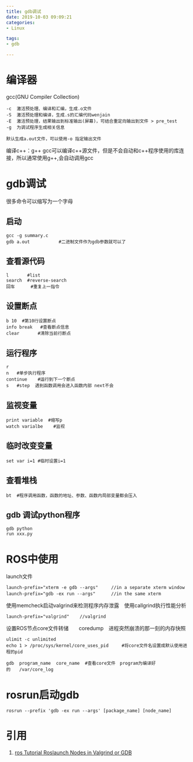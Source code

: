 ```yaml
---
title: gdb调试
date: 2019-10-03 09:09:21
categories:
- Linux

tags:
- gdb

---
```


# 编译器
gcc(GNU Compiler Collection)

    -c  激活预处理、编译和汇编，生成.o文件
    -S  激活预处理和编译，生成.s的汇编代码wenjain
    -E  激活预处理，结果输出到标准输出(屏幕)，可结合重定向输出到文件 > pre_test
    -g  为调试程序生成相关信息
    
    默认生成a.out文件，可以使用-o 指定输出文件
    
编译c++：g++  gcc可以编译c++源文件，但是不会自动和c++程序使用的库连接，所以通常使用g++,会自动调用gcc

# gdb调试 
很多命令可以缩写为一个字母   
## 启动
    gcc -g summary.c
    gdb a.out           #二进制文件作为gdb参数就可以了
## 查看源代码
    l       #list
    search  #reverse-search
    回车      #重复上一指令
    
## 设置断点
    b 10  #第10行设置断点
    info break   #查看断点信息
    clear       #清除当前行断点
    
## 运行程序
    r
    n   #单步执行程序
    continue    #运行到下一个断点
    s   #step  遇到函数调用会进入函数内部 next不会
## 监视变量
    print variable  #缩写p  
    watch varialbe    #监视
## 临时改变变量
    set var i=1 #临时设置i=1
## 查看堆栈
    bt  #程序调用函数，函数的地址、参数、函数内局部变量都会压入
## gdb 调试python程序
    gdb python
    run xxx.py    
    
# ROS中使用
launch文件

    launch-prefix="xterm -e gdb --args"     //in a separate xterm window
    launch-prefix="gdb -ex run --args"　　　 //in the same xterm
    
使用memcheck启动valgrind来检测程序内存泄露　使用callgrind执行性能分析
    
    launch-prefix="valgrind"    //valgrind
设置ROS节点core文件转储　　coredump　进程突然崩溃的那一刻的内存快照

    ulimit -c unlimited
    echo 1 > /proc/sys/kernel/core_uses_pid     #将core文件名设置成默认使用进程的pid
    
    gdb  program_name  core_name  #查看core文件　program为编译好的　　/var/core_log
# rosrun启动gdb
    rosrun --prefix 'gdb -ex run --args' [package_name] [node_name]     
    
    
    

    

# 引用
1. [ros Tutorial Roslaunch Nodes in Valgrind or GDB](http://wiki.ros.org/roslaunch/Tutorials/Roslaunch%20Nodes%20in%20Valgrind%20or%20GDB)                  
    